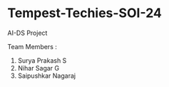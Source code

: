 # Tempest-Techies-SOI-24
AI-DS Project 

Team Members :
1. Surya Prakash S
2. Nihar Sagar G
3. Saipushkar Nagaraj
